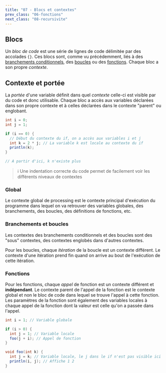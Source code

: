 ```yaml
---
title: "07 - Blocs et contextes"
prev_class: "06-fonctions"
next_class: "08-recursivite"
---
```


## Blocs

Un *bloc de code* est une série de lignes de code délimitée par des accolades `{}`. Ces blocs sont, comme vu précédemment, liés à des [branchements conditionnels](cours/04-alternatives), des [boucles](cours/05-boucles) ou des [fonctions](cours/06-fonctions.md). Chaque bloc a son propre *contexte*.

## Contexte et portée
La *portée* d'une variable définit dans quel *contexte* celle-ci est visible par du code et donc utilisable. Chaque bloc a accès aux variables déclarées dans son propre contexte et à celles déclarées dans le contexte "parent" ou englobant.

```java
int i = 0;
int j = 1;

if (i == 0) {
  // Début du contexte du if, on a accès aux variables i et j
  int k = 2 * j; // La variable k est locale au contexte du if
  println(k);
}

// A partir d'ici, k n'existe plus

```

> ℹ Une indentation correcte du code permet de facilement voir les différents niveaux de contextes

### Global

Le contexte global de processing est le contexte principal d'exécution du programme dans lequel on va retrouver des variables globales, des branchements, des boucles, des définitions de fonctions, etc.

### Branchements et boucles

Les contextes des branchements conditionnels et des boucles sont des "sous" contextes, des contextes englobés dans d'autres contextes. 

Pour les boucles, chaque *itération* de la boucle est un contexte différent. Le contexte d'une itération prend fin quand on arrive au bout de l'exécution de cette itération.

### Fonctions

Pour les fonctions, chaque *appel* de fonction est un contexte différent et **indépendant**. Le contexte parent de l'appel de la fonction est le contexte global et non le bloc de code dans lequel se trouve l'appel à cette fonction. Les paramètres de la fonction sont également des variables locales à chaque appel de la fonction dont la valeur est celle qu'on a passée dans l'appel.

```java
int i = 1; // Variable globale

if (i > 0) {
  int j = 1; // Variable locale
  foo(j + i); // Appel de fonction
}

void foo(int k) {
  int j = k; // Variable locale, le j dans le if n'est pas visible ici
  println(i, j); // Affiche 1 2
}
```